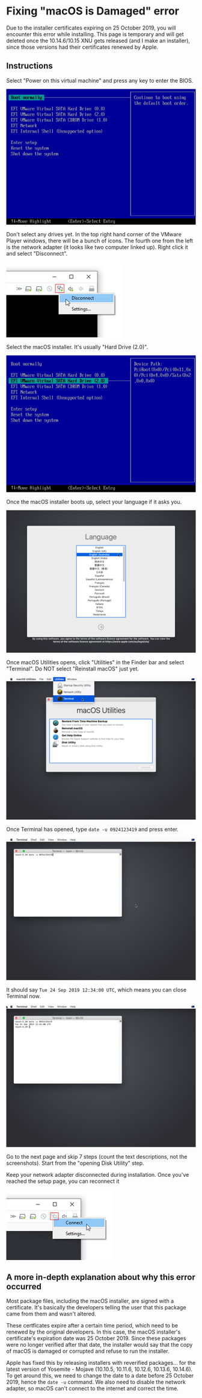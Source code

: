 # Fixing "macOS is Damaged" error

Due to the installer certificates expiring on 25 October 2019, you will encounter this error while installing. This page is temporary and will get deleted once the 10.14.6/10.15 XNU gets released \(and I make an installer\), since those versions had their certificates renewed by Apple.

## Instructions

Select "Power on this virtual machine" and press any key to enter the BIOS.

![](.gitbook/assets/vmplayer_r5husjdbvo.png)

Don't select any drives yet. In the top right hand corner of the VMware Player windows, there will be a bunch of icons. The fourth one from the left is the network adapter \(it looks like two computer linked up\). Right click it and select "Disconnect".

![](.gitbook/assets/vmplayer_eo1glr79du.png)

Select the macOS installer. It's usually "Hard Drive \(2.0\)".

![](.gitbook/assets/vmplayer_4zjkfu5smq.png)

Once the macOS installer boots up, select your language if it asks you.

![](.gitbook/assets/vmplayer_lfkwqppk8y.png)

Once macOS Utilities opens, click "Utilities" in the Finder bar and select "Terminal". Do NOT select "Reinstall macOS" just yet.

![](.gitbook/assets/vmplayer_yf2h4x8dsf.png)

Once Terminal has opened, type `date -u 0924123419` and press enter.

![](.gitbook/assets/vmplayer_eg1bbjv0su.png)

It should say `Tue 24 Sep 2019 12:34:00 UTC`, which means you can close Terminal now.

![](.gitbook/assets/vmplayer_1j6bbqdxsx.png)

Go to the next page and skip 7 steps \(count the text descriptions, not the screenshots\). Start from the "opening Disk Utility" step.

Keep your network adapter disconnected during installation. Once you've reached the setup page, you can reconnect it

![](.gitbook/assets/vmplayer_5ftxof1kbv.png)

## A more in-depth explanation about why this error occurred

Most package files, including the macOS installer, are signed with a certificate. It's basically the developers telling the user that this package came from them and wasn't altered. 

These certficates expire after a certain time period, which need to be renewed by the original developers. In this case, the macOS installer's certificate's expiration date was 25 October 2019. Since these packages were no longer verified after that date, the installer would say that the copy of macOS is damaged or corrupted and refuse to run the installer. 

Apple has fixed this by releasing installers with reverified packages... for the latest version of Yosemite - Mojave \(10.10.5, 10.11.6, 10.12.6, 10.13.6, 10.14.6\). To get around this, we need to change the date to a date before 25 October 2019, hence the `date -u` command. We also need to disable the network adapter, so macOS can't connect to the internet and correct the time.

